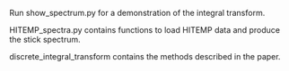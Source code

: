 Run show_spectrum.py for a demonstration of the integral transform.

HITEMP_spectra.py contains functions to load HITEMP data and produce the stick spectrum.

discrete_integral_transform contains the methods described in the paper.
